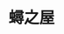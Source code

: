 ---
title: "蟳之屋"
description: "蟳之屋"
layout: shop
keywords:
  - 美食競賽
  - 台灣美食
  - 美食精選
datePublished: "2025-06-30"
dateModified: "2025-07-05"
city: "高雄市"
district: "新興區"
address: "高雄市新興區民生一路93號"
phone: "072266127"
geo: "22.6277478714885, 120.31184173391658"
google_map: "https://maps.app.goo.gl/zsgBQpGLMfF2K6548"
footinder: "https://footinder.com.tw/%E9%AB%98%E9%9B%84%E5%B8%82%E6%96%B0%E8%88%88%E5%8D%80/11704/"
official: "https://www.facebook.com/p/%E8%9F%B3%E4%B9%8B%E5%B1%8B-100071895429807/"
award:
  - name: "500盤"
    year: "2024"
    entries:
      - dishes:
          - "炸紅新娘"

---
